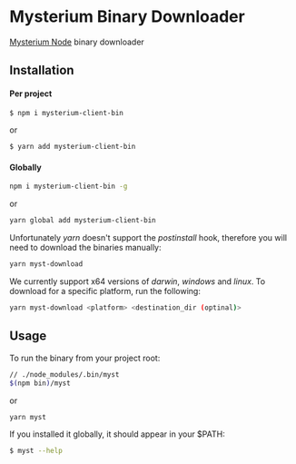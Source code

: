# Mysterium Binary Downloader
[Mysterium Node](https://github.com/MysteriumNetwork/node) binary downloader

## Installation

#### Per project
```sh
$ npm i mysterium-client-bin
```

or

```sh
$ yarn add mysterium-client-bin
```

#### Globally
```sh
npm i mysterium-client-bin -g
```

or

```sh
yarn global add mysterium-client-bin
```

Unfortunately *yarn* doesn't support the *postinstall* hook, therefore you will need to download the binaries manually:

```sh
yarn myst-download
```

We currently support x64 versions of _darwin_, _windows_ and _linux_. To download for a specific platform, run the following:

```sh
yarn myst-download <platform> <destination_dir (optinal)>
```

## Usage
To run the binary from your project root:

```sh
// ./node_modules/.bin/myst
$(npm bin)/myst
```

or

```sh
yarn myst
```

If you installed it globally, it should appear in your $PATH:

```sh
$ myst --help
```
